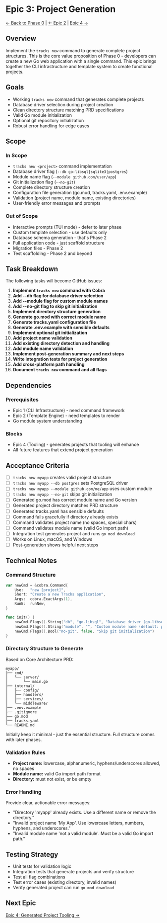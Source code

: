 # Epic 3: Project Generation

[← Back to Phase 0](../0-foundation.md) | [← Epic 2](./2-template-engine.md) | [Epic 4 →](./4-generated-tooling.md)

## Overview

Implement the `tracks new` command to generate complete project structures. This is the core value proposition of Phase 0 - developers can create a new Go web application with a single command. This epic brings together the CLI infrastructure and template system to create functional projects.

## Goals

- Working `tracks new` command that generates complete projects
- Database driver selection during project creation
- Clean directory structure matching PRD specifications
- Valid Go module initialization
- Optional git repository initialization
- Robust error handling for edge cases

## Scope

### In Scope

- `tracks new <project>` command implementation
- Database driver flag (`--db go-libsql|sqlite3|postgres`)
- Module name flag (`--module github.com/user/app`)
- Git initialization flag (`--no-git`)
- Complete directory structure creation
- Configuration file generation (go.mod, tracks.yaml, .env.example)
- Validation (project name, module name, existing directories)
- User-friendly error messages and prompts

### Out of Scope

- Interactive prompts (TUI mode) - defer to later phase
- Custom template selection - use defaults only
- Database schema generation - that's Phase 2
- Full application code - just scaffold structure
- Migration files - Phase 2
- Test scaffolding - Phase 2 and beyond

## Task Breakdown

The following tasks will become GitHub issues:

1. **Implement `tracks new` command with Cobra**
2. **Add --db flag for database driver selection**
3. **Add --module flag for custom module names**
4. **Add --no-git flag to skip git initialization**
5. **Implement directory structure generation**
6. **Generate go.mod with correct module name**
7. **Generate tracks.yaml configuration file**
8. **Generate .env.example with sensible defaults**
9. **Implement optional git initialization**
10. **Add project name validation**
11. **Add existing directory detection and handling**
12. **Add module name validation**
13. **Implement post-generation summary and next steps**
14. **Write integration tests for project generation**
15. **Add cross-platform path handling**
16. **Document `tracks new` command and all flags**

## Dependencies

### Prerequisites

- Epic 1 (CLI Infrastructure) - need command framework
- Epic 2 (Template Engine) - need templates to render
- Go module system understanding

### Blocks

- Epic 4 (Tooling) - generates projects that tooling will enhance
- All future features that extend project generation

## Acceptance Criteria

- [ ] `tracks new myapp` creates valid project structure
- [ ] `tracks new myapp --db postgres` sets PostgreSQL driver
- [ ] `tracks new myapp --module github.com/me/app` uses custom module
- [ ] `tracks new myapp --no-git` skips git initialization
- [ ] Generated go.mod has correct module name and Go version
- [ ] Generated project directory matches PRD structure
- [ ] Generated tracks.yaml has sensible defaults
- [ ] Command fails gracefully if directory already exists
- [ ] Command validates project name (no spaces, special chars)
- [ ] Command validates module name (valid Go import path)
- [ ] Integration test generates project and runs `go mod download`
- [ ] Works on Linux, macOS, and Windows
- [ ] Post-generation shows helpful next steps

## Technical Notes

### Command Structure

```go
var newCmd = &cobra.Command{
    Use:   "new [project]",
    Short: "Create a new Tracks application",
    Args:  cobra.ExactArgs(1),
    RunE:  runNew,
}

func init() {
    newCmd.Flags().String("db", "go-libsql", "Database driver (go-libsql, sqlite3, postgres)")
    newCmd.Flags().String("module", "", "Custom module name (default: project name)")
    newCmd.Flags().Bool("no-git", false, "Skip git initialization")
}
```

### Directory Structure to Generate

Based on Core Architecture PRD:

```text
myapp/
├── cmd/
│   └── server/
│       └── main.go
├── internal/
│   ├── config/
│   ├── handlers/
│   ├── services/
│   └── middleware/
├── .env.example
├── .gitignore
├── go.mod
├── tracks.yaml
└── README.md
```

Initially keep it minimal - just the essential structure. Full structure comes with later phases.

### Validation Rules

- **Project name:** lowercase, alphanumeric, hyphens/underscores allowed, no spaces
- **Module name:** valid Go import path format
- **Directory:** must not exist, or be empty

### Error Handling

Provide clear, actionable error messages:

- "Directory 'myapp' already exists. Use a different name or remove the directory."
- "Invalid project name 'My App'. Use lowercase letters, numbers, hyphens, and underscores."
- "Invalid module name 'not a valid module'. Must be a valid Go import path."

## Testing Strategy

- Unit tests for validation logic
- Integration tests that generate projects and verify structure
- Test all flag combinations
- Test error cases (existing directory, invalid names)
- Verify generated project can run `go mod download`

## Next Epic

[Epic 4: Generated Project Tooling →](./4-generated-tooling.md)
